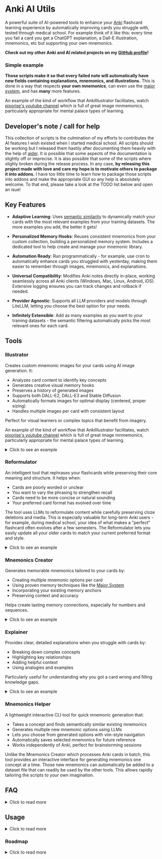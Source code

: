 # Anki AI Utils
A powerful suite of AI-powered tools to enhance your [Anki](https://en.wikipedia.org/wiki/Anki_(software)) flashcard learning experience by automatically improving cards you struggle with, tested through medical school. For example think of it like this: every time you fail a card you get a ChatGPT explanation, a Dall-E illustration, mnemonics, etc but supporting your own mnemonics.

**Check out my other Anki and AI related projects on my [GitHub profile](https://github.com/thiswillbeyourgithub)!**

### Simple example
**Those scripts make it so that every failed note will automatically have new fields containing explanations, mnemonics, and illustrations.** This is done in a way that respects **your own mnemonics**, can even use the [major system](https://en.wikipedia.org/wiki/Mnemonic_major_system), and has **many** more features.

An example of the kind of workflow that AnkiIllustrator facilitates, watch [pixorise's youtube channel](https://www.youtube.com/watch?v=QzxHpjryJHg0) which is full of great image mnmemonics, particularly appropriate for mental palace types of learning.

## Developer's note / call for help
This collection of scripts is the culmination of my efforts to contributes the AI features I wish existed when I started medical school. All scripts should be working but I released them hastily after documenting them heavily with the help of [aider](https://aider.chat/). It is possible that some aspects of the documentation is slightly off or imprecise. It is also possible that some of the scripts where slighly broken during the release process. In any case, **by releasing this project made with love and care my hope is to motivate others to package it into addons.** I have too little time to learn how to package those scripts into addons and make the appropriate GUI so any help is absolutely welcome. To that end, please take a look at the TODO list below and open an isue!

## Key Features

- **Adaptive Learning**: Uses [semantic similarity](https://en.wikipedia.org/wiki/Semantic_similarity) to dynamically match your cards with the most relevant examples from your training datasets. The more examples you add, the better it gets!

- **Personalized Memory Hooks**: Reuses consistent mnemonics from your custom collection, building a personalized memory system. Includes a dedicated tool to help create and manage your mnemonic library.

- **Automation Ready**: Run programmatically - for example, use cron to automatically enhance cards you struggled with yesterday, making them easier to remember through images, mnemonics, and explanations.

- **Universal Compatibility**: Modifies Anki notes directly in-place, working seamlessly across all Anki clients (Windows, Mac, Linux, Android, iOS). Extensive logging ensures you can track changes and rollback if needed.

- **Provider Agnostic**: Supports all LLM providers and models through LiteLLM, letting you choose the best option for your needs.

- **Infinitely Extensible**: Add as many examples as you want to your training datasets - the semantic filtering automatically picks the most relevant ones for each card.

## Tools

### Illustrator
Creates custom mnemonic images for your cards using AI image generation. It:
- Analyzes card content to identify key concepts
- Generates creative visual memory hooks
- Preserves a history of generated images
- Supports both DALL-E2, DALL-E3 and Stable Diffusion
- Automatically formats images for optimal display (centered, proper sizing)
- Handles multiple images per card with consistent layout

Perfect for visual learners or complex topics that benefit from imagery.

An example of the kind of workflow that AnkiIllustrator facilitates, watch [pixorise's youtube channel](https://www.youtube.com/watch?v=QzxHpjryJHg0) which is full of great image mnmemonics, particularly appropriate for mental palace types of learning.

<details>
<summary>
Click to see an example
</summary>

For example, I had this French flashcard:

![](./screenshots/illustrator_fever.png)
<details>
<summary>Click here if you can't read French</summary>

Here's the note content translated to English:
```
Diagnostic criteria for simple febrile seizures:
- Age greater than 1 year
- Seizure occurring with fever above 38°C (100.4°F)
- Symmetrical motor manifestations lasting less than 15 minutes and without deficit
- Single seizure per febrile episode
- Less than 3 episodes in total
```

</details>

`illustrator.py` generated to me this image:
![](./screenshots/illustrator_fever_generated.png)

As well as this text content to understand its thought process: (Note that this part is always in English no matter the original language)
```
Topic: 'Diagnostic criteria for a simple febrile seizure'
Anchors: 'Febrile / Fever: a fireplace (sounds like febrile)'
Phonetic: '1 as T link in thai, tea, tie; 3 as M link in mow, my, meh; 8 as F link in fire, faux, few; 5 as L link in low, lee, lie'
Remarks:
* The criteria are specific and should be presented in a way that is easy to remember.
Step by step decomposition:
* Age over 1 year: a toddler holding a teacup (T for 1)
* Seizure with fever over 38°C: a thermometer with flames around it (F for 8)
* Symmetric motor manifestations lasting less than 15 minutes without deficit: a clock showing 15 minutes with two identical figurines moving symmetrically on either side
* 1 unique seizure per febrile episode: a single lightning bolt striking a fireplace (fireplace for fever)
* Less than 3 episodes in total: three thermometers, but only two showing a high temperature
Imagining:
* A toddler holding a teacup, standing next to a fireplace with a single lightning bolt striking it.
* Above the fireplace, a clock showing 15 minutes with two identical figurines moving symmetrically.
* Next to the toddler, a thermometer surrounded by flames, and three thermometers, two of which show high temperatures.
Subject: 'a toddler holding a teacup next to a fireplace struck by a single lightning bolt, a clock showing 15 minutes with symmetric figurines, a flaming thermometer, and three thermometers with two showing high temperatures'
Description words: 'educational, colorful, engaging, vivid, detailed'
Style: 'illustration'
Realism: 'semi-realistic'
a toddler holding a teacup next to a fireplace struck by a single lightning bolt, a clock showing 15 minutes with symmetric figurines, a flaming thermometer, and three thermometers with two showing high temperatures, educational, colorful, engaging, vivid, detailed, illustration, semi-realistic

[DATE:09/04/2024 VERSION:2.5 LLMMODEL:openai/gpt-4-0125-preview IMAGEMODEL:openai/dall-e-3]
```

</details>

### Reformulator
An intelligent tool that rephrases your flashcards while preserving their core meaning and structure. It helps when:
- Cards are poorly worded or unclear
- You want to vary the phrasing to strengthen recall
- Cards need to be more concise or natural sounding
- Your preferred card format has evolved over time

The tool uses LLMs to reformulate content while carefully preserving cloze deletions and media. This is especially valuable for long-term Anki users - for example, during medical school, your idea of what makes a "perfect" flashcard often evolves after a few semesters. The Reformulator lets you easily update all your older cards to match your current preferred format and style.

<details>
<summary>
Click to see an example
</summary>

For example, given this poorly worded flashcard:

```
bilateral and symmetric alveolar syndrome, perihilar, often with effusion, what to consider?
{{c1::APE}}
```

The reformulator would improve it to:

```
What should be considered in presence of bilateral and symmetric alveolar syndrome, perihilar, often with effusion?
{{c1::In case of bilateral and symmetric alveolar syndrome, perihilar, often with effusion, one should consider APE.}}
```

The reformulator can also make cards more concise when needed. For example, it could reformat the same card as:

```
Key features of bilateral and symmetric alveolar syndrome, perihilar, often with effusion:
- {{c1::Consider APE}}
```

The true power of the reformulator lies in its flexibility - your imagination is the only limit. It can:
- Make questions grammatically complete and clear
- Structure content as proper questions, bullet points, tables, or any format you prefer
- Make answers self-contained by repeating key context when needed
- Adjust verbosity from concise summaries to detailed explanations
- Preserve exact medical terminology while improving clarity
- Maintain cloze deletion format while enhancing content
- Adapt to any formatting style (paragraphs, lists, diagrams, etc.)
- Transform content into mnemonics, analogies, or memory palaces
- Create hierarchical structures for complex topics
- Generate multiple variations to strengthen recall through interleaving

The reformulator is not just a tool for fixing poorly worded cards - it's a creative partner that can help you explore new ways to structure and present information. Whether you want to create visual mind maps, build memory palaces, or develop unique mnemonic systems, the reformulator can help bring your ideas to life while maintaining the integrity of your Anki cards.

</details>


### Mnemonics Creator
Generates memorable mnemonics tailored to your cards by:
- Creating multiple mnemonic options per card
- Using proven memory techniques like the [Major System](https://en.wikipedia.org/wiki/Mnemonic_major_system)
- Incorporating your existing memory anchors
- Preserving context and accuracy

Helps create lasting memory connections, especially for numbers and sequences.

<details>
<summary>
Click to see an example
</summary>

The mnemonics made for the card above about infant fever ended up with this content in the AnkiMnemonics field:

---


1.  'Heureux Hephaistos fébrile tend sa banane unique près du feu'<br>* <b>Heureux </b> Âge supérieur à 1 an <u> Heureux évoque la maturité et donc un âge déjà avancé, supérieur à 1 an </u><br>* <b>Hephaistos fébrile </b> Survenue de la crise avec une fièvre supérieure à 38°C <u> Hephaistos évoque la fièvre du fait de son rôle de forgeron et fébrile réitère ce concept </u><br>* <b>tend sa banane unique </b> 1 unique crise par épisode fébrile donné <u> banane unique évoque une seule occurrence, ici la crise unique par épisode fébrile </u><br>* <b>près du feu </b> Moins de 3 épisodes au total <u> feu évoque la fièvre et sa proximité suggère une limite, ici moins de 3 épisodes en tout </u><br><br>2.  'Un enfant trébuche dans le feu, danse symétriquement, a un seul coup et moins de trois feux'<br>* <b>Un enfant trébuche </b> Âge supérieur à 1 an <u> l'idée d'un enfant qui commence juste à marcher évoque l'âge juste après un an </u><br>* <b>dans le feu, </b> Survenue de la crise avec une fièvre supérieure à 38°C <u> le feu évoque la chaleur, donc la fièvre </u><br>* <b>danse symétriquement, </b> Manifestations motrices symétriques <u> danser évoque le mouvement, et symétriquement évoque les deux côtés du corps bougeant de la même manière </u><br>* <b>a un seul coup </b> 1 unique crise par épisode fébrile donné <u> un seul coup évoque l'unicité de la crise pendant l'épisode fébrile </u><br>* <b>et moins de trois feux </b> Moins de 3 épisodes au total <u> moins de trois feux évoque le nombre total d'épisodes, utilisant l'analogie avec la fièvre comme feu </u><br><br>3.  'Un enfant febrile symetrique forge une unique bulle dans la prairie'<br>* <b>Un enfant </b> Âge supérieur à 1 an <u> enfant indique que le sujet concerne un jeune individu, donc plus d'un an </u><br>* <b>febrile </b> Survenue de la crise avec une fièvre supérieure à 38°C <u> fébrile se lie à la notion de fièvre </u><br>* <b>symetrique </b> Manifestations motrices symétriques <u> directement lié à symétrique </u><br>* <b>forge </b> durant moins de 15 minutes et sans déficit <u> forger évoque une action courte et intense, comme la crise qui dure moins de 15 minutes sans laisser de séquelles </u><br>* <b>une unique </b> 1 unique crise par épisode fébrile donné <u> unique précise le nombre de crises </u><br>* <b>bulle </b> Moins de 3 épisodes au total <u> une bulle évoque quelque chose de rare et limité, semblable à moins de 3 épisodes au total </u><br>* <b>dans la prairie </b> hyperthermique <u> la prairie évoque un espace ouvert et naturel, hyperthermique évoque la chaleur comme celle du soleil sur une prairie </u><br><br>[DATE:09/04/2024 VERSION:2.1 MODEL:openai/gpt-4-0125-preview]<br><br><!--SEPARATOR-->

---

</details>

### Explainer
Provides clear, detailed explanations when you struggle with cards by:
- Breaking down complex concepts
- Highlighting key relationships
- Adding helpful context
- Using analogies and examples

Particularly useful for understanding why you got a card wrong and filling knowledge gaps.

<details>
<summary>
Click to see an example
</summary>

The mnemonics made for the card above about infant fever ended up with this content in the AnkiExplainer field (I translated it french to English for universal documentation):

---


* <b>EXPLANATION</b> A simple febrile seizure is characterized by its uniqueness and brevity during a febrile episode, which helps distinguish it from complex seizures or other neurological disorders.<br>* <b>MECHANISM</b> Fever can lower the seizure threshold in certain children, which explains why an elevation in body temperature can trigger a seizure in predisposed individuals.<br><br>[DATE:09/04/2024 VERSION:1.7 LLMMODEL:openai/gpt-4-0125-preview]<br><br><!--SEPARATOR-->

---

</details>


### Mnemonics Helper
A lightweight interactive CLI tool for quick mnemonic generation that:
- Takes a concept and finds semantically similar existing mnemonics
- Generates multiple new mnemonic options using LLMs
- Lets you choose from generated options with vim-style navigation
- Automatically saves selected mnemonics for future reference
- Works independently of Anki, perfect for brainstorming sessions

Unlike the Mnemonics Creator which processes Anki cards in batch, this tool provides an interactive interface for generating mnemonics one concept at a time. Those new mnemonics can automatically be added to a dataset file that can readily be used by the other tools. This allows rapidly tailoring the scripts to your own imagination.


## FAQ

<details>
<summary>
Click to read more
</summary>

### What are the core benefits of those tools?
Basically if you run these tools each evening on cards you failed that day it will steadily improve your deck quality and learning effectiveness:
- Automatically enhance cards you struggle with
- Save time on manual card improvements
- Create stronger memory connections
- Track improvements with detailed history
- Preserve card structure while enhancing content


### What is the [Major System](https://en.wikipedia.org/wiki/Mnemonic_major_system)?
The Major System is a powerful memory technique that converts numbers into consonant sounds, which can then be turned into memorable words. For example:
- 0 = S sound (as in "sea")
- 1 = T sound (as in "tea") 
- 2 = N sound (as in "new")
- etc.

This makes it easier to remember numbers by turning them into words. For example, "92" could become "pen" (P=9, N=2).

You can read more about it [on wikipedia](https://en.wikipedia.org/wiki/Mnemonic_major_system)

### What are Memory Anchors?
Memory anchors are existing associations you already know well that can be used to create new memories. For example, if you already strongly associate "Napoleon" with "France", you can use Napoleon as an anchor when learning new facts about French history.

The tools can use your personal set of memory anchors to generate mnemonics that build on your existing knowledge.

### Which LLM providers are supported?
The tools use [LiteLLM](https://docs.litellm.ai/docs/) which provides a unified interface to virtually any LLM provider including:
- OpenAI
- Anthropic
- Google
- OpenRouter
- Azure
- AWS Bedrock
- Local models
- And many more

Just specify the model in LiteLLM format (e.g. "openai/gpt-4" or "anthropic/claude-3-opus") and it will handle the rest.

### What languages are supported?
The tools work in any language supported by the LLM you choose to use. Since these scripts support virtually all LLM providers through LiteLLM, you can use any model that works well with your language. For example:
- OpenAI's models support 100+ languages
- Anthropic's Claude supports 100+ languages
- You can use local models specifically trained for your language
- etc.

The tools will preserve all language-specific formatting, including:
- Right-to-left text
- Special characters and diacritics
- Language-specific punctuation
- etc.

### How do the Mnemonics Work?
The mnemonics tools use several proven memory techniques:
- [Major System](https://en.wikipedia.org/wiki/Mnemonic_major_system) for numbers
- Vivid imagery and visualization
- Personal memory anchors
- Phonetic similarities
- Humor and absurdity
- Story-based connections

This creates memorable associations that help strengthen recall while preserving accuracy.

### Where can I find example datasets for each tool?
The `examples/` folder contains training datasets and example files for each tool. While these were originally written in French and hastily translated to English, they provide good templates for creating your own datasets. Check the Example Files section below for details on each file.

### What's the future of this project?
This toolkit was developed and battle-tested while studying tens of thousands of Anki cards during medical school. It proved invaluable for maintaining and enhancing a large flashcard collection during intense study periods.

However, as research commitments have grown, I now have limited time to transform these scripts into a more user-friendly package. The tools work well but need:
- Packaging as a proper Anki addon
- Installation via PyPI
- Code deduplication and cleanup
- Better documentation

I'm actively looking for contributors of all skill levels to help make these tools more accessible to the wider Anki community. Whether you're a seasoned developer or just getting started, all contributions are welcome! I can provide guidance and direction based on extensive experience with the codebase, while you help with the technical aspects of packaging and distribution.

Check out the detailed roadmap below to see what needs improving. If you're interested in helping transform these battle-tested scripts into a polished Anki addon, please don't hesitate to reach out - I'm always happy to chat and help you get started!

### Why is there code duplication across the tools?
This project evolved organically alongside my Python skills while solving real needs during medical school. Each tool was developed independently when needed, prioritizing functionality over code elegance. While they all work reliably, there's significant opportunity to unify their codebases around a common API.

I can provide detailed guidance on refactoring and consolidating the code, but lack the time to implement these changes myself. Check the roadmap below if you're interested in helping streamline the codebase while preserving its battle-tested functionality.

### When Should I Use Each Tool?
- **Mnemonics Creator**: Best for memorizing numbers, sequences, lists, and abstract concepts
- **Illustrator**: Ideal for visual learners and complex topics that benefit from imagery
- **Reformulator**: Use when card wording is unclear or you want variety in phrasing. Don't worry about running it on well-formatted cards - the LLM is trained to recognize and preserve cards that already follow best practices, avoiding unnecessary changes that could disrupt your learning
- **Explainer**: Great for understanding why you got a card wrong and filling knowledge gaps
- **Mnemonics Helper**: Simple script to quickly ask an LLM to come up with new mnemonics by taking into accountsthe [semantic similarity](https://en.wikipedia.org/wiki/Semantic_similarity) of the new subject vs your previous mnemonics.

### What happens if I run a script multiple times on the same card?
For most tools (Mnemonics Creator, Illustrator, Explainer), the previous content will be preserved in a collapsible HTML section using the `<details>` and `<summary>` tags. The new content appears above this section. This makes it easy to:
- See the latest generated content first
- Access previous versions by expanding the collapsible sections
- Track how the card evolved over time

The Reformulator works differently - it replaces the content of the original field directly, but saves all previous versions and metadata in a separate `AnkiReformulator` field. This preserves the card's readability while maintaining a complete history.

### How can I track which cards were modified?
Each tool meticulously tracks modifications through tags and metadata to ensure transparency and reversibility. For example, when a tool processes a card, it adds a dated tag like `AnkiIllustrator::done::02/07/2023`. This makes it easy to:
- Quickly identify which cards were modified by each tool
- Track when modifications were made
- Find cards that haven't been processed yet
- Rollback changes if needed (especially with the Reformulator)

You can use these tags in the Anki browser to assess how many cards could benefit from each tool and review the modifications made. Note that notes for which a script failed will have a tag added to it. For example `AnkiI
::failed`.

### How much does it cost to run these tools?
The cost depends on your usage patterns and which features you enable:
- Start small with a few cards to get comfortable with each tool
- Built-in safeguards prevent accidental overspending:
  - Maximum cards per run can be limited
  - Cost tracking per script is stored in the database
  - Failed API calls don't count towards your quota
  - You can set hard spending limits
- Typical costs per card:
  - Reformulator: ~$0.02-0.04 (text only)
  - Mnemonics: ~$0.02-0.04 (text only)
  - Explainer: ~$0.03-0.06 (more complex reasoning)
  - Illustrator: ~$0.02 + image cost ($0.04-0.12 per image)

The database tracks total spending per script, making it easy to budget and monitor costs. You can also use cheaper models for initial testing before scaling up to more capable ones.

### Can I use these tools on mobile?
While you need to run the scripts themselves from a computer (not your phone), all changes are made directly to your Anki notes. This means:
- Run the scripts from your computer/server
- Sync Anki on your computer
- The improved cards will appear on AnkiMobile/AnkiDroid after syncing
- All generated content (reformulations, mnemonics, images, etc.) works perfectly on mobile

### Example Files
The `examples/` folder contains example files to help you get started. Note that these examples were originally written in French (except for system prompts) and were quickly translated to English - some examples may not make perfect sense but should still demonstrate the basic usage:
- `anki_ai_utils_tmux_launcher.sh`: A tmux-based launcher script I used every morning to automatically process cards I struggled with the previous day
- `anchors.json`: Example memory anchors mapping file 
- `dataset_anchors.txt`: Training examples for memory anchor processing
- `explainer_dataset.txt`: Examples for the Explainer tool
- `illustrator_dataset.txt`: Training data for image generation
- `illustrator_sanitize_dataset.txt`: Examples for sanitizing image prompts
- `mnemonics_dataset.txt`: Training data for mnemonic generation
- `reformulator_dataset.txt`: Examples for card reformulation
- `string_formatting.py`: Handles cloze deletions and text formatting

### Aren't you concerned about LLM hallucinations?

While hallucinations are a valid concern when using LLMs as search engines or relying on their compressed inner knowledge, these tools take a different approach that minimizes this risk:

1. **Few-shot Learning**: By providing carefully crafted examples, we guide the LLM to follow specific patterns and formats, reducing the chance of inventing information.

2. **Structured Output**: The tools enforce strict output formats that make hallucinations easier to detect and correct.

3. **Preservation of Source Material**: Rather than generating new facts, the tools focus on reformulating and enhancing existing content from your cards.

4. **Model Agnosticism**: As new, more reliable models emerge, you can easily switch to them without changing your workflow.


5. **Specialization**: By focusing on specific tasks (reformulation, mnemonic creation, etc.), we reduce the scope for hallucinations compared to general-purpose chat.

While no system is perfect, this approach has proven reliable through extensive testing during medical school. As LLMs continue to improve, we can expect hallucinations to become increasingly rare.

### What's the format of dataset files?
Dataset files (like `explainer_dataset.txt`, `reformulator_dataset.txt`, etc.) are simple text files where messages are separated by `----`. The first message is assumed to be a system prompt, followed by alternating user and assistant messages. This format mirrors a typical LLM conversation flow while remaining easy to read and edit.

</details>

## Usage

<details>
<summary>
Click to read more
</summary>

First, ensure that you API keys are set in you env variables.

Next, install the [AnkiConnect](https://ankiweb.net/shared/info/2055492159) Anki addon if you don't already have it.

#### Reformulator

Next... create a database? it expects a sqlite db in databases/reformulator/reformulator?
* Can handle it in code

Next... something about adding a field called `AnkiReformulator` to notes you want to change?
* Do you have to create a special note type for this to work?

The Reformulator can be run from the command line:

```bash
python reformulator.py \
    --query "note:Basic (rated:2:1 OR rated:2:2) -is:suspended" \
    --dataset_path "examples/reformulator_dataset.txt" \
    --string_formatting "examples/string_formatting.py" \
    --ntfy_url "ntfy.sh/YOUR_TOPIC" \
    --main_field_index 0 \
    --llm "openai/gpt-4" \
    --embedding_model "openai/text-embedding-3-small" \
    --max_token 4000 \
    --llm_temp 0
```

Key arguments:
- `query`: Anki browser query to select cards (defaults to recently failed cards)
- `dataset_path`: Example prompts for reformulation
- `string_formatting`: Custom text formatting functions
- `ntfy_url`: Optional notifications via ntfy.sh
- `main_field_index`: Index of the field to reformulate (0 for first field)
- `llm`: LLM model to use in litellm format
- `embedding_model`: Model for semantic similarity search
- `max_token`: Maximum tokens per query
- `llm_temp`: LLM temperature (0 for consistent output)

Additional options:
- `--debug`: Enable debug mode
- `--force`: Process cards even if already reformulated
- `--print_db_then_exit`: Display database contents and exit
- `--parallel`: Number of parallel processes (default 4)
- `--exclude_media`: Skip cards containing media
- `--mode`: Either 'reformulate' or 'reset' to restore original content. Note that the 'reset' feature is not absolutely guaranteed to work, but if things go wrong there are tons of logs on purpose to make sure you don't lose anything.

#### Mnemonics
The Mnemonics Creator can be run from the command line:

```bash
python mnemonics.py \
    --field_names "body" \
    --query "(rated:2:1 OR rated:2:2) -is:suspended" \
    --memory_anchors_file "data/anchors.json" \
    --dataset_path "data/mnemonics_dataset.txt" \
    --string_formatting "data/string_formatting.py" \
    --ntfy_url "ntfy.sh/YOUR_TOPIC" \
    --llm "openrouter/anthropic/claude-3-sonnet" \
    --embedding_model "openai/text-embedding-3-small" \
    --n_mnemonic 1
```

Key arguments:
- `field_names`: Comma-separated list of note fields to analyze
- `query`: Anki browser query to select cards (defaults to recently failed cards)
- `memory_anchors_file`: JSON file mapping concepts to memory anchors
- `dataset_path`: Example prompts for mnemonic generation
- `string_formatting`: Custom text formatting functions
- `ntfy_url`: Optional notifications via ntfy.sh
- `llm`: LLM model to use in litellm format
- `embedding_model`: Model for semantic similarity search
- `n_mnemonic`: Number of mnemonics to generate per card

Additional options:
- `--debug`: Enable debug mode
- `--force`: Process cards even if they already have mnemonics
- `--note_mode`: Don't count cards of the same note twice
- `--do_sync`: Sync Anki before and after processing

#### Mnemonics Creator CLI
The Mnemonics Creator CLI provides an interactive interface for generating mnemonics:

```bash
python mnemonics_creator.py \
    --top_k 100 \
    --n_gen 10 \
    --model "openrouter/anthropic/claude-3-sonnet" \
    --embed_model "openai/text-embedding-3-small"
```

Key arguments:
- `top_k`: Number of similar existing mnemonics to use as examples (default: 100)
- `n_gen`: Number of new mnemonics to generate per query (default: 10)
- `model`: LLM model to use in litellm format
- `embed_model`: Model for semantic similarity search
- `query`: Optional initial query to process
- `gui`: Enable GUI interface (not yet implemented)

The CLI provides an interactive interface where you can:
- Enter concepts to generate mnemonics for
- See similar existing mnemonics as context
- Choose from multiple generated options
- Navigate with vim-style keys (j/k) or numbers
- Save selected mnemonics to your collection

#### Explainer
The Explainer can be run from the command line:

```bash
python explainer.py \
    --field_names "body" \
    --query "(rated:2:1 OR rated:2:2) -is:suspended" \
    --dataset_path "data/explainer_dataset.txt" \
    --string_formatting "data/string_formatting.py" \
    --ntfy_url "ntfy.sh/YOUR_TOPIC" \
    --llm "openrouter/anthropic/claude-3-sonnet" \
    --embedding_model "openai/text-embedding-3-small" \
    --llm_max_token 3000
```

Key arguments:
- `field_names`: Comma-separated list of note fields to analyze
- `query`: Anki browser query to select cards (defaults to recently failed cards)
- `dataset_path`: Example prompts for generating explanations
- `string_formatting`: Custom text formatting functions
- `ntfy_url`: Optional notifications via ntfy.sh
- `llm`: LLM model to use in litellm format
- `embedding_model`: Model for semantic similarity search
- `llm_max_token`: Maximum tokens per query

Additional options:
- `--debug`: Enable debug mode
- `--force`: Process cards even if they already have explanations
- `--note_mode`: Don't count cards of the same note twice
- `--do_sync`: Sync Anki before and after processing

#### Illustrator 
The Illustrator can be run from the command line:

```bash
python illustrator.py \
    --field_names "front,back" \
    --query "(rated:2:1 OR rated:2:2) -is:suspended" \
    --memory_anchors_file "data/anchors.json" \
    --dataset_path "data/illustrator_dataset.txt" \
    --dataset_sanitize_path "data/illustrator_sanitize.txt" \
    --string_formatting "data/string_formatting.py" \
    --ntfy_url "ntfy.sh/YOUR_TOPIC" \
    --n_image 1
```

Key arguments:
- `field_names`: Comma-separated list of note fields to analyze
- `query`: Anki browser query to select cards (defaults to recently failed cards)
- `memory_anchors_file`: JSON file mapping concepts to memory anchors
- `dataset_path`: Example prompts for image generation
- `dataset_sanitize_path`: Examples for sanitizing unsafe prompts
- `string_formatting`: Custom text formatting functions
- `ntfy_url`: Optional notifications via ntfy.sh
- `n_image`: Number of images to generate per card

Additional options:
- `--debug`: Enable debug mode
- `--force`: Process cards even if they already have illustrations
- `--disable_notif`: Disable ntfy.sh notifications

</details>

### Roadmap

<details>
<summary>
Click to read more
</summary>

<i>This TODO list is maintained automatically by [MdXLogseqTODOSync](https://github.com/thiswillbeyourgithub/MdXLogseqTODOSync)</i>
<!-- BEGIN_TODO -->
- turn those scripts into addons
- ### Applies to all tools
- load API keys from env variable instead
- use toml instead of json? it allows setting comments too
- make it installable with a setup.py on pypi
- use beartype everywhere for statyc typing and code cleanliness
- do a unique class that could be used to unify all those codes
    - arguments:
        - name (to differentiate each children: for example "illustrator")
        - string_format (can be overloaded)
        - in the init, check that indeed there is a version attribute
- add an arg to include tags or not in the LLM context for a given note, as otherwise the LLM can get confused by some acronyms
    - but with a regex arg to keep only the tags that match the regex. This way we can keep only a portion of them for the LLM
- store all inference in a compressed sqlite db instead of a json. It gets too large
- add check that we indeed removed all the done tags
- actually there's no need to store the "Done" tags because all important info is stored in the field
- use xml formatting for the examples
    - make use of <thinking> tags too
- tell user how much time each answer took
-
- ### Mnemonics Creator
    - Add keybindings
        - binding e to edit a proposition
- ### Illustrator
- use an llm to extract numbers
    - ask it to do quick transformations like turn 48h into 2 days, modify units, etc,
- add support for note containing media like audio, images etc
- add a mode without actually creating images. This could be used like a mnemonics after all.
-
- ### Reformulator
- Add 5 to 10 example for the LLM of how to manage media like iimages etc then add support for them
- make it work with specific fstring template for field replacement. Otherwise it can only reformulate a single field
    - better: add an arg to specify the single output field, and an arg to specify a comma separated list of input fields
-
- ### explainer
- compute all embeddings at the start, making it faster
- it's actually quite terrible. Use one LLM call to ask for which follow up questions to ask, then another LLM call to answer each using async
    - save each new question answer as a <details> tag to make it easy to access on phones by touching the field
-
- ### Ankimnemonics
- comment out the mnemonics that dont respect the rule of adding the subject first
- understand why it sometimes hangs during a run
- make it distinguish 'has to appear in plain' vs 'has to appear as mnemonic'?
-
- ### AnkiAiFilter
- use an eval llm like in [wdoc](https://wdoc.readthedocs.io/en/latest/) to better filer an anki query
    - actually wdoc can already be used for that! Maybe it should be converted into an addon?
-
- ### Tagger (In project)
- always prepend tags by ankitagger: but customizable
- always sort those tags by alphabetical order
- add modes:
    - mode "predefined": the user gives a list of tags and the LLM finds which to apply to each note given a query
        - loop over each note and ask it to generate tags
- arg for image support if media found
    - if the card contains an image, it should be hashed, then a cached call to a func that asks a vision model to describe the type of image, then use the embedding of this answer to suggest the appropriate tags to suggest to the LLM for classification
<!-- END_TODO -->

## Credits

This project makes heavy use of [AnkiConnect](https://git.foosoft.net/alex/anki-connect) to interact with Anki.
</details>
